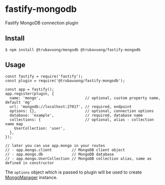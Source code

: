 # fastify-mongodb

Fastify MongoDB connection plugin

## Install

```
$ npm install @trubavuong/mongodb @trubavuong/fastify-mongodb
```

## Usage

```
const fastify = require('fastify');
const plugin = require('@trubavuong/fastify-mongodb');

const app = fastify();
app.register(plugin, {
  name: 'mongo',                    // optional, custom property name, default 'mg'
  url: 'mongodb://localhost:27017', // required, endpoint
  options: {},                      // optional, connection options
  database: 'example',              // required, database name
  collections: {                    // optional, alias - collection name map
    UserCollection: 'user',
  },
});

// later you can use app.mongo in your routes
// - app.mongo.client         // MongoDB client object
// - app.mongo.db             // MongoDB database
// - app.mongo.UserCollection // MongoDB collection alias, same as defined in constructor
```

The `options` object which is passed to plugin will be used to create [MongoManager](https://github.com/trubavuong/mongodb#constructor) instance.
